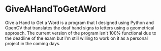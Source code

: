 # GiveAHandToGetAWord
Give a Hand to Get a Word is a program that I designed using Python and OpenCV that translates the deaf hand signs to letters using a geometrical approach. The current version of the program isn't 100% functional due to the deadline of the exam but I'm still willing to work on it as a personal project in the coming days.
